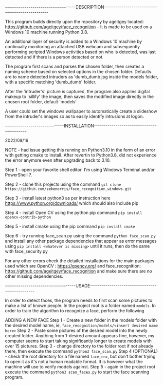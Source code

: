 ------------------------------------DESCRIPTION-------------------------------------------------

This program builds directly upon the repository by ageitgey located: https://github.com/ageitgey/face_recognition - It is made to be used on a Windows 10 machine running Python 3.8.

An additional layer of security is added to a Windows 10 machine by continually monitoring an attached USB webcam and subsequently performing scripted Windows activities based on who is detected, was last detected and if there is a person detected or not.

The program first scans and parses the chosen folder, then creates a naming scheme based on selected options in the chosen folder.  Defaults are to name detected intruders as 'dumb_dumb<number>.jpg inside the models folder, with a specific matching 'dumb_dumb' folder.

After the 'intruder's' picture is captured, the program also applies digital makeup to 'sillify' the image, then saves the modified image directly in the chosen root folder, default 'models'

A user could set the windows wallpaper to automatically create a slideshow from the intruder's images so as to easily identify intrusions at logon.

------------------------------INSTALLATION-------------------------------------------

2022/09/19

NOTE - had issue getting this running on Python3.10 in the form of an error with getting cmake to install.  After revertin to Python3.8, did not experience the error anymore even after upgrading back to 3.10.

Step 1 - open your favorite shell editor.  I'm using Windows Terminal and/or PowerShell 7.  

Step 2 - clone this projects using the command `git clone https://github.com/zekenorris/face_recognition_windows.git`

Step 3 - install latest python3 as per instruction here https://www.python.org/downloads/ which should also include pip

Step 4 - install Open CV using the python pip command `pip install opencv-contrib-python` 

Step 5 - install cmake using the pip command `pip install cmake`

Step 6 - try running face_scan.py using the command `python face_scan.py` and install any other package dependencies that appear as error messages using `pip install <whatever is missing>`  until it runs, then do the same with face_security.py

For any other errors check the detailed installations for the main packages used which are OpenCV : https://opencv.org/ and face_recognition: https://github.com/ageitgey/face_recognition and make sure there are no other missing dependencies.

------------------------------------USAGE-------------------------------------------------

In order to detect faces, the program needs to first scan some pictures to make a list of known people.  In the project root is a folder named `models`.  In order to train the algorithm to recognize a face, perform the following

ADDING A NEW FACE
Step 1 - Create a new folder in the models folder with the desired model name, ie, `face_recognition/models/<insert desired name here>`
Step 2 - Paste some pictures of the desired model into the newly created folder.  Anything from 1-desired amount appears fine, however, my computer seems to start taking significantly longer to create models with over 15 pictures.
Step 3 - change directory to the folder root if not already there, then execute the command `python3 face_scan.py`
Step 4 (OPTIONAL) - check the root directory for a file named `face_enc`, but don't bother trying to open it as it's not a human readable format. It is however what the machine will use to verify models against.
Step 5 - again in the project root execute the command `python3 scan_faces.py` to start the face scanning program.
